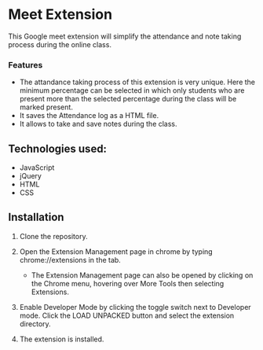
# Meet Extension

This Google meet extension will simplify the attendance and note taking process during the online class.


### Features

- 	The attandance taking process of this extension is very unique.
	Here the minimum percentage can be selected in which only students who are present more than the selected percentage during the class will be marked present.
-   It saves the Attendance log as a HTML file.
-	It allows to take and save notes during the class.

## Technologies used:

-   JavaScript
-   jQuery
-   HTML
-   CSS

## Installation

1. Clone the repository.
1. Open the Extension Management page in chrome by typing chrome://extensions in the tab.
   - The Extension Management page can also be opened by clicking on the Chrome menu, hovering over More Tools then selecting Extensions.

1. Enable Developer Mode by clicking the toggle switch next to Developer mode.
   Click the LOAD UNPACKED button and select the extension directory.

1. The extension is installed.